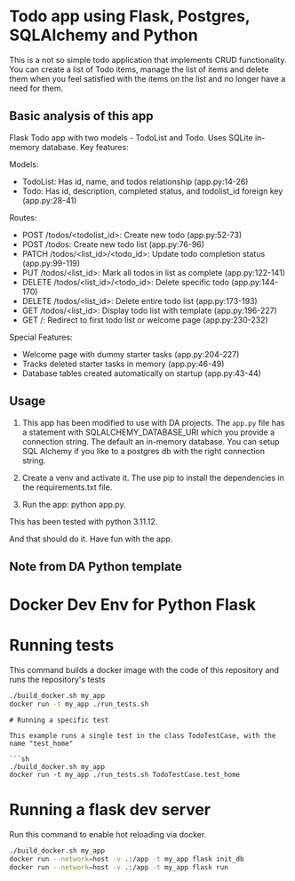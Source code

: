 # Todo app using Flask, Postgres, SQLAlchemy and Python

This is a not so simple todo application that implements CRUD functionality. You can create a list of Todo items, manage the list of items and delete them when you feel satisfied with the items on the list and no longer have a need for them.

## Basic analysis of this app

Flask Todo app with two models - TodoList and Todo. Uses SQLite in-memory database. Key
  features:

  Models:
  - TodoList: Has id, name, and todos relationship (app.py:14-26)
  - Todo: Has id, description, completed status, and todolist_id foreign key
  (app.py:28-41)

  Routes:
  - POST /todos/<todolist_id>: Create new todo (app.py:52-73)
  - POST /todos: Create new todo list (app.py:76-96)
  - PATCH /todos/<list_id>/<todo_id>: Update todo completion status (app.py:99-119)
  - PUT /todos/<list_id>: Mark all todos in list as complete (app.py:122-141)
  - DELETE /todos/<list_id>/<todo_id>: Delete specific todo (app.py:144-170)
  - DELETE /todos/<list_id>: Delete entire todo list (app.py:173-193)
  - GET /todos/<list_id>: Display todo list with template (app.py:196-227)
  - GET /: Redirect to first todo list or welcome page (app.py:230-232)

  Special Features:
  - Welcome page with dummy starter tasks (app.py:204-227)
  - Tracks deleted starter tasks in memory (app.py:46-49)
  - Database tables created automatically on startup (app.py:43-44)


## Usage

1. This app has been modified to use with DA projects. The `app.py` file has a statement with  SQLALCHEMY_DATABASE_URI which you provide a connection string. The default an in-memory database. You can setup SQL Alchemy if you like to a postgres db with the right connection string.

2. Create a venv and activate it. The use pip to install the dependencies in the requirements.txt file.

3. Run the app: python app.py.

This has been tested with python 3.11.12.

And that should do it. Have fun with the app.

## Note from DA Python template

# Docker Dev Env for Python Flask

# Running tests

This command builds a docker image with the code of this repository and runs the repository's tests

```sh
./build_docker.sh my_app
docker run -t my_app ./run_tests.sh
```


```
# Running a specific test

This example runs a single test in the class TodoTestCase, with the name "test_home"

```sh
./build_docker.sh my_app
docker run -t my_app ./run_tests.sh TodoTestCase.test_home
```

# Running a flask dev server

Run this command to enable hot reloading via docker.

```sh
./build_docker.sh my_app
docker run --network=host -v .:/app -t my_app flask init_db
docker run --network=host -v .:/app -t my_app flask run
```
